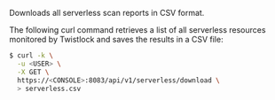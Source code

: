 Downloads all serverless scan reports in CSV format.

The following curl command retrieves a list of all serverless resources monitored by Twistlock and saves the results in a CSV file:

```bash
$ curl -k \
  -u <USER> \
  -X GET \
  https://<CONSOLE>:8083/api/v1/serverless/download \
  > serverless.csv
```
